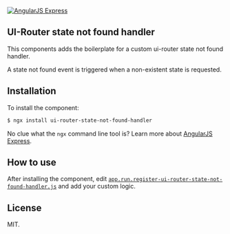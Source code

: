 [![AngularJS Express](http://i.imgur.com/nTj9QgN.png)](https://github.com/angular-express/angular-express)

## UI-Router state not found handler

This components adds the boilerplate for a custom ui-router state not found handler.

A state not found event is triggered when a non-existent state is requested.

## Installation

To install the component:

```bash
$ ngx install ui-router-state-not-found-handler
```

No clue what the `ngx` command line tool is? Learn more about [AngularJS Express](https://github.com/angular-express/angular-express).

## How to use

After installing the component, edit [`app.run.register-ui-router-state-not-found-handler.js`](ngx/_build/app.run.register-ui-router-state-not-found-handler.js) and add your custom logic.

## License

MIT.

